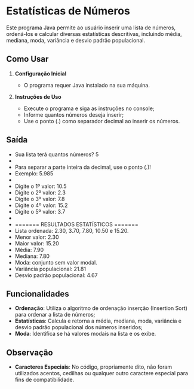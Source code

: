 # Estatísticas de Números
Este programa Java permite ao usuário inserir uma lista de números, ordená-los e calcular diversas estatísticas descritivas, incluindo média, mediana, moda, variância e desvio padrão populacional.


## Como Usar
1. **Configuração Inicial**
   - O programa requer Java instalado na sua máquina.

2. **Instruções de Uso**
   - Execute o programa e siga as instruções no console;
   - Informe quantos números deseja inserir;
   - Use o ponto (.) como separador decimal ao inserir os números.


## Saída
- Sua lista terá quantos números? 5
- 
- Para separar a parte inteira da decimal, use o ponto (.)!
- Exemplo: 5.985
- 
- Digite o 1º valor: 10.5
- Digite o 2º valor: 2.3
- Digite o 3º valor: 7.8
- Digite o 4º valor: 15.2
- Digite o 5º valor: 3.7
- 
- ======= RESULTADOS ESTATÍSTICOS =======
- Lista ordenada: 2.30, 3.70, 7.80, 10.50 e 15.20.
- Menor valor: 2.30
- Maior valor: 15.20
- Média: 7.90
- Mediana: 7.80
- Moda: conjunto sem valor modal.
- Variância populacional: 21.81
- Desvio padrão populacional: 4.67


## Funcionalidades
- **Ordenação**: Utiliza o algoritmo de ordenação inserção (Insertion Sort) para ordenar a lista de números;
- **Estatísticas**: Calcula e retorna a média, mediana, moda, variância e desvio padrão populacional dos números inseridos;
- **Moda**: Identifica se há valores modais na lista e os exibe.


## Observação
- **Caracteres Especiais**: No código, propriamente dito, não foram utilizados acentos, cedilhas ou qualquer outro caractere especial para fins de compatibilidade.